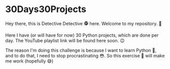 # 30Days30Projects

Hey there, this is Detective Detective 🕵️ here. Welcome to my repository. 👋  


Here I have (or will have for now) 30 Python projects, which are done per day. The YouTube playlist link will be found here soon. 😉  


The reason I'm doing this challenge is because I want to learn Python 🐍, and to do that, I need to stop procrastinating 😳. So this exercise 💪 will make me work (hopefully 😅)  
